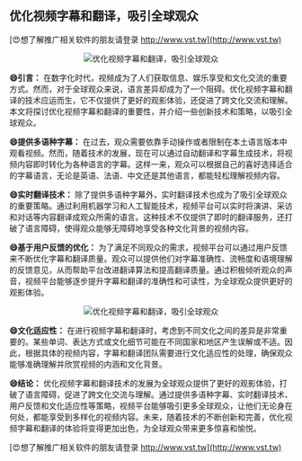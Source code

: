 ## **优化视频字幕和翻译，吸引全球观众**

[😍想了解推广相关软件的朋友请登录 http://www.vst.tw](http://www.vst.tw)

 <center><img src="https://vst.tw/MP4/tuiguang/png/8.png" alt="优化视频字幕和翻译，吸引全球观众"></center>

**😄引言：**
在数字化时代，视频成为了人们获取信息、娱乐享受和文化交流的重要方式。然而，对于全球观众来说，语言差异却成为了一个阻碍。优化视频字幕和翻译的技术应运而生，它不仅提供了更好的观影体验，还促进了跨文化交流和理解。本文将探讨优化视频字幕和翻译的重要性，并介绍一些创新技术和策略，以吸引全球观众。

**😄提供多语种字幕：**
在过去，观众需要依靠手动操作或者限制在本土语言版本中观看视频。然而，随着技术的发展，现在可以通过自动翻译和字幕生成技术，将视频内容即时转化为各种语言的字幕。这样一来，观众可以根据自己的喜好选择适合的字幕语言，无论是英语、法语、中文还是其他语言，都能轻松理解视频内容。

**😄实时翻译技术：**
除了提供多语种字幕外，实时翻译技术也成为了吸引全球观众的重要策略。通过利用机器学习和人工智能技术，视频平台可以实时将演讲、采访和对话等内容翻译成观众所需的语言。这种技术不仅提供了即时的翻译服务，还打破了语言障碍，使得观众能够无障碍地享受各种文化背景的视频内容。

**😄基于用户反馈的优化：**
为了满足不同观众的需求，视频平台可以通过用户反馈来不断优化字幕和翻译质量。观众可以提供他们对字幕准确性、流畅度和语境理解的反馈意见，从而帮助平台改进翻译算法和提高翻译质量。通过积极倾听观众的声音，视频平台能够逐步提升字幕和翻译的准确性和可读性，为全球观众提供更好的观影体验。

 <center><img src="https://vst.tw/MP4/tuiguang/png/2.png" alt="优化视频字幕和翻译，吸引全球观众"></center>

**😄文化适应性：**
在进行视频字幕和翻译时，考虑到不同文化之间的差异是非常重要的。某些单词、表达方式或文化细节可能在不同国家和地区产生误解或不适。因此，根据具体的视频内容，字幕和翻译团队需要进行文化适应性的处理，确保观众能够准确理解并欣赏视频的内涵和文化背景。

**😄结论：**
优化视频字幕和翻译技术的发展为全球观众提供了更好的观影体验，打破了语言障碍，促进了跨文化交流与理解。通过提供多语种字幕、实时翻译技术、用户反馈和文化适应性等策略，视频平台能够吸引更多全球观众，让他们无论身在何处，都能享受到多样化的视频内容。未来，随着技术的不断创新和完善，优化视频字幕和翻译的体验将变得更加出色，为全球观众带来更多惊喜和愉悦。

[😍想了解推广相关软件的朋友请登录 http://www.vst.tw](http://www.vst.tw)



